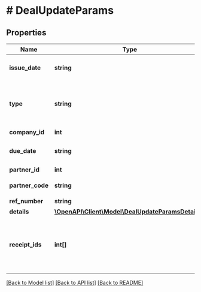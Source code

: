 # # DealUpdateParams

## Properties

Name | Type | Description | Notes
------------ | ------------- | ------------- | -------------
**issue_date** | **string** | 発生日 (yyyy-mm-dd) |
**type** | **string** | 収支区分 (収入: income, 支出: expense) |
**company_id** | **int** | 事業所ID |
**due_date** | **string** | 支払期日(yyyy-mm-dd) | [optional]
**partner_id** | **int** | 取引先ID | [optional]
**partner_code** | **string** | 取引先コード | [optional]
**ref_number** | **string** | 管理番号 | [optional]
**details** | [**\OpenAPI\Client\Model\DealUpdateParamsDetails[]**](DealUpdateParamsDetails.md) |  |
**receipt_ids** | **int[]** | 証憑ファイルID（ファイルボックスのファイルID）（配列） | [optional]

[[Back to Model list]](../../README.md#models) [[Back to API list]](../../README.md#endpoints) [[Back to README]](../../README.md)
